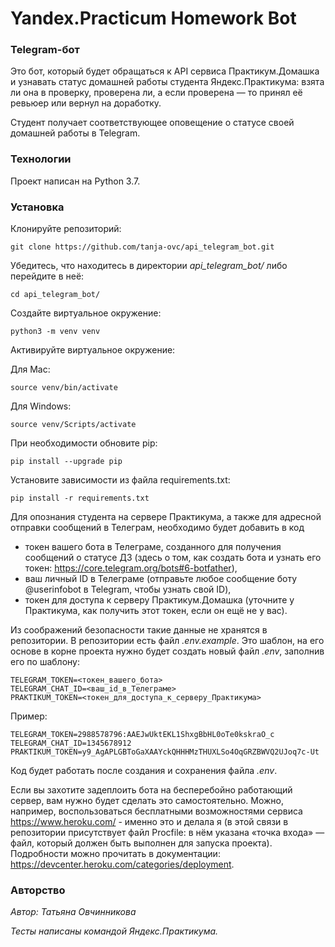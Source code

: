 # Yandex.Practicum Homework Bot

### Telegram-бот

Это бот, который будет обращаться к API сервиса Практикум.Домашка и узнавать статус домашней работы студента Яндекс.Практикума: взята ли она в проверку, проверена ли, а если проверена — то принял её ревьюер или вернул на доработку.

Студент получает соответствующее оповещение о статусе своей домашней работы в Telegram.

### Технологии
Проект написан на Python 3.7.

### Установка
Клонируйте репозиторий:

```git clone https://github.com/tanja-ovc/api_telegram_bot.git```

Убедитесь, что находитесь в директории _api_telegram_bot/_ либо перейдите в неё:

```cd api_telegram_bot/```

Cоздайте виртуальное окружение:

```python3 -m venv venv```

Активируйте виртуальное окружение:

Для Mac:
 
```source venv/bin/activate```

Для Windows:

```source venv/Scripts/activate```

При необходимости обновите pip:

```pip install --upgrade pip```

Установите зависимости из файла requirements.txt:

```pip install -r requirements.txt```

Для опознания студента на сервере Практикума, а также для адресной отправки сообщений в Телеграм, необходимо будет добавить в код
- токен вашего бота в Телеграме, созданного для получения сообщений о статусе ДЗ (здесь о том, как создать бота и узнать его токен: https://core.telegram.org/bots#6-botfather),
- ваш личный ID в Телеграме (отправьте любое сообщение боту @userinfobot в Telegram, чтобы узнать свой ID),
- токен для доступа к серверу Практикум.Домашка (уточните у Практикума, как получить этот токен, если он ещё не у вас).

Из соображений безопасности такие данные не хранятся в репозитории. В репозитории есть файл _.env.example_. Это шаблон, на его основе в корне проекта нужно будет создать новый файл _.env_, заполнив его по шаблону:

```
TELEGRAM_TOKEN=<токен_вашего_бота>
TELEGRAM_CHAT_ID=<ваш_id_в_Телеграме>
PRAKTIKUM_TOKEN=<токен_для_доступа_к_серверу_Практикума>
```

Пример:

```
TELEGRAM_TOKEN=2988578796:AAEJwUktEKL1ShxgBbHL0oTe0kskraO_c
TELEGRAM_CHAT_ID=1345678912
PRAKTIKUM_TOKEN=y9_AgAPLGBToGaXAAYckQHHHMzTHUXLSo4OqGRZBWVQ2UJoq7c-Ut
```

Код будет работать после создания и сохранения файла _.env_.

Если вы захотите задеплоить бота на бесперебойно работающий сервер, вам нужно будет сделать это самостоятельно. Можно, например, воспользоваться бесплатными возможностями сервиса https://www.heroku.com/ - именно это и делала я (в этой связи в репозитории присутствует файл Procfile: в нём указана «точка входа» — файл, который должен быть выполнен для запуска проекта). Подробности можно прочитать в документации: https://devcenter.heroku.com/categories/deployment.


### Авторство
_Автор: Татьяна Овчинникова_

_Тесты написаны командой Яндекс.Практикума._
